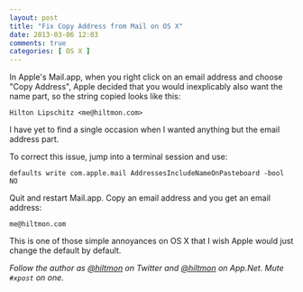 ```yaml
---
layout: post
title: "Fix Copy Address from Mail on OS X"
date: 2013-03-06 12:03
comments: true
categories: [ OS X ]
---
```


In Apple's Mail.app, when you right click on an email address and choose "Copy Address", Apple decided that you would inexplicably also want the name part, so the string copied looks like this:

	Hilton Lipschitz <me@hiltmon.com>

I have yet to find a single occasion when I wanted anything but the email address part.

To correct this issue, jump into a terminal session and use:

	defaults write com.apple.mail AddressesIncludeNameOnPasteboard -bool NO

Quit and restart Mail.app. Copy an email address and you get an email address:

	me@hiltmon.com

This is one of those simple annoyances on OS X that I wish Apple would just change the default by default.

*Follow the author as [@hiltmon](http://https://twitter.com/hiltmon) on Twitter and [@hiltmon](http://alpha.app.net/hiltmon) on App.Net. Mute `#xpost` on one.*